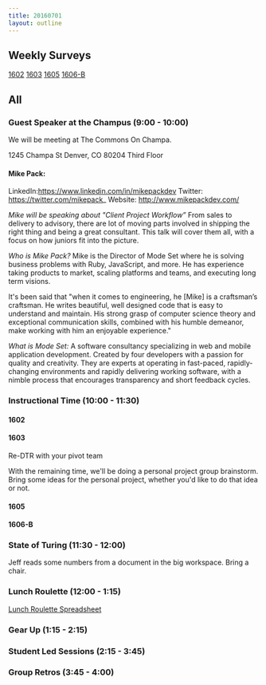 ```yaml
---
title: 20160701
layout: outline
---
```



## Weekly Surveys

[1602]()
[1603]()
[1605]()
[1606-B]()

## All

### Guest Speaker at the Champus (9:00 - 10:00)

We will be meeting at The Commons On Champa.

1245 Champa St
Denver, CO 80204
Third Floor

#### Mike Pack:

LinkedIn:https://www.linkedin.com/in/mikepackdev
Twitter: https://twitter.com/mikepack_
Website: http://www.mikepackdev.com/

​*Mike will be speaking about "Client Project Workflow”*​
From sales to delivery to advisory, there are lot of moving parts involved in shipping the right thing and being a great consultant. This talk will cover them all, with a focus on how juniors fit into the picture.

​*Who is Mike Pack?*​
Mike is the Director of Mode Set where he is solving business problems with Ruby, JavaScript, and more. He has experience taking products to market, scaling platforms and teams, and executing long term visions.

It's been said that "when it comes to engineering, he [Mike] is a craftsman’s craftsman. He writes beautiful, well designed code that is easy to understand and maintain. His strong grasp of computer science theory and exceptional communication skills, combined with his humble demeanor, make working with him an enjoyable experience."

​*What is Mode Set:*​
A software consultancy specializing in web and mobile application development. Created by four developers with a passion for quality and creativity. They are experts at operating in fast-paced, rapidly-changing environments and rapidly delivering working software, with a nimble process that encourages transparency and short feedback cycles.

### Instructional Time (10:00 - 11:30)

#### 1602

#### 1603

Re-DTR with your pivot team

With the remaining time, we'll be doing a personal project group brainstorm. Bring some ideas for the personal project, whether you'd like to do that idea or not.

#### 1605

#### 1606-B

### State of Turing (11:30 - 12:00)

Jeff reads some numbers from a document in the big workspace. Bring a chair.

### Lunch Roulette (12:00 - 1:15)

[Lunch Roulette Spreadsheet](https://docs.google.com/spreadsheets/d/1-NUc9JB2jkAAgGR5UyuSC_L_TPRHuCejPLdCWLyVOYw/edit#gid=0)

### Gear Up (1:15 - 2:15)

### Student Led Sessions (2:15 - 3:45)

### Group Retros (3:45 - 4:00)
